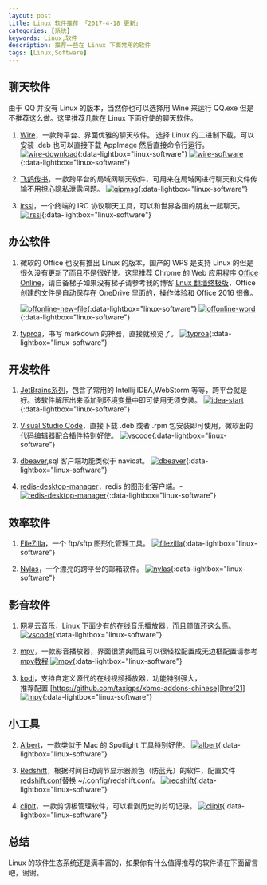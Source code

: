 ```yaml
---
layout: post
title: Linux 软件推荐 「2017-4-18 更新」
categories: [系统]
keywords: Linux,软件
description: 推荐一些在 Linux 下面常用的软件
tags: [Linux,Software]
---
```


## 聊天软件
由于 QQ 并没有 Linux 的版本，当然你也可以选择用 Wine 来运行 QQ.exe 但是不推荐这么做。这里推荐几款在 Linux 下面好使的聊天软件。

1. [Wire][href3]，一款跨平台、界面优雅的聊天软件。
    选择 Linux 的二进制下载，可以安装 .deb 也可以直接下载 AppImage 然后直接命令行运行。
   [![wire-download][img3]][img3]{:data-lightbox="linux-software"}
   [![wire-software][img4]][img4]{:data-lightbox="linux-software"}

2. [飞鸽传书][href4]，一款跨平台的局域网聊天软件，可用来在局域网进行聊天和文件传输不用担心隐私泄露问题。
   [![qipmsg][img5]][img5]{:data-lightbox="linux-software"}

3. [irssi][href5]，一个终端的 IRC 协议聊天工具，可以和世界各国的朋友一起聊天。
   [![irssi][img6]][img6]{:data-lightbox="linux-software"}

## 办公软件

1. 微软的 Office 也没有推出 Linux 的版本，国产的 WPS 是支持 Linux 的但是很久没有更新了而且不是很好使。这里推荐 Chrome 的 Web 应用程序 [Office Online][href6]，请自备梯子如果没有梯子请参考我的博客 [Lnux 翻墙终极版][href7]，Office 创建的文件是自动保存在 OneDrive 里面的，操作体验和 Office 2016 很像。

   [![offonline-new-file][img7]][img7]{:data-lightbox="linux-software"}
   [![offonline-word][img8]][img8]{:data-lightbox="linux-software"}

2. [typroa][href16]，书写 markdown 的神器，直接就预览了。
   [![typroa][img15]][img15]{:data-lightbox="linux-software"}


## 开发软件
1. [JetBrains系列][href1]，包含了常用的 Intellij IDEA,WebStorm 等等，跨平台就是好。该软件解压出来添加到环境变量中即可使用无须安装。
   [![idea-start][img1]][img1]{:data-lightbox="linux-software"}

2. [Visual Studio Code][href2]，直接下载 .deb 或者 .rpm 包安装即可使用，微软出的代码编辑器配合插件特别好使。
   [![vscode][img2]][img2]{:data-lightbox="linux-software"}

3. [dbeaver][href18],sql 客户端功能类似于 navicat。
   [![dbeaver][img17]][img17]{:data-lightbox="linux-software"}

4. [redis-desktop-manager][href19]，redis 的图形化客户端。-
   [![redis-desktop-manager][img18]][img18]{:data-lightbox="linux-software"}


## 效率软件

1. [FileZilla][href12]，一个 ftp/sftp 图形化管理工具。
   [![filezilla][img12]][img12]{:data-lightbox="linux-software"}

2. [Nylas][href13]，一个漂亮的跨平台的邮箱软件。
   [![nylas][img13]][img13]{:data-lightbox="linux-software"}

## 影音软件

1. [网易云音乐][href8]，Linux 下面少有的在线音乐播放器，而且颜值还这么高。
   [![vscode][img9]][img9]{:data-lightbox="linux-software"}

2. [mpv][href14]，一款影音播放器，界面很清爽而且可以很轻松配置成无边框配置请参考[mpv教程][href15]
   [![mpv][img14]][img14]{:data-lightbox="linux-software"}

3. [kodi][href20]，支持自定义源代的在线视频播放器，功能特别强大，  
   推荐配置 [https://github.com/taxigps/xbmc-addons-chinese][href21]
   [![mpv][img19]][img19]{:data-lightbox="linux-software"}

 
## 小工具

2. [Albert][href9]，一款类似于 Mac 的 Spotlight 工具特别好使。 
   [![albert][img10]][img10]{:data-lightbox="linux-software"}

3. [Redshift][href10]，根据时间自动调节显示器颜色（防蓝光）的软件，配置文件[redshift.conf][href11]替换 ~/.config/redshift.conf。
   [![redshift][img11]][img11]{:data-lightbox="linux-software"}

4. [cliplt][href17]，一款剪切板管理软件，可以看到历史的剪切记录。
   [![cliplt][img16]][img16]{:data-lightbox="linux-software"}

## 总结
Linux 的软件生态系统还是满丰富的，如果你有什么值得推荐的软件请在下面留言吧，谢谢。

[href1]: https://www.jetbrains.com/
[href2]: https://code.visualstudio.com/ 
[href3]: https://wire.com
[href4]: http://www.ipmsg.org.cn/ipmsg/download.html
[href5]: https://my.oschina.net/soge1988/blog/1856
[href6]: https://chrome.google.com/webstore/detail/office-online/ndjpnladcallmjemlbaebfadecfhkepb?utm_source=chrome-ntp-icon
[href7]: /2017/04/08/proxy-on-linux-final/
[href8]: http://music.163.com/#/download 
[href9]: https://github.com/albertlauncher/albert 
[href10]: https://github.com/jonls/redshift
[href11]: https://github.com/Arondight/profile/blob/master/redshift/redshift.conf
[href12]: https://www.filezilla.cn/download/client
[href13]: https://www.nylas.com/ 
[href14]: https://mpv.io/installation/
[href15]: http://www.iplaysoft.com/mpv.html
[href16]: https://www.typora.io/ 
[href17]: https://github.com/CristianHenzel/ClipIt
[href18]: http://dbeaver.jkiss.org/download/
[href19]: https://redisdesktop.com/download
[href20]: https://kodi.tv
[href21]: https://github.com/taxigps/xbmc-addons-chinese

[img1]: /images/post/linux/idea-start.png
[img2]: /images/post/linux/vscode.png
[img3]: /images/post/linux/wire-download.png
[img4]: /images/post/linux/wire-software.png
[img5]: /images/post/linux/qipmsg.png
[img6]: /images/post/linux/irssi.png
[img7]: /images/post/linux/officeonline-new-file.png
[img8]: /images/post/linux/officeonline-word.png
[img9]: /images/post/linux/wangyi-download.png
[img10]: /images/post/linux/albert.png
[img11]: /images/post/linux/redshift.png
[img12]: /images/post/linux/filezilla.png
[img13]: /images/post/linux/nylas.png
[img14]: /images/post/linux/mpv.png
[img15]: /images/post/linux/typroa.png
[img16]: /images/post/linux/cliplt.png
[img17]: /images/post/linux/dbeaver.png
[img18]: /images/post/linux/redis-desktop-manager.png
[img19]: /images/post/linux/kodi.png


